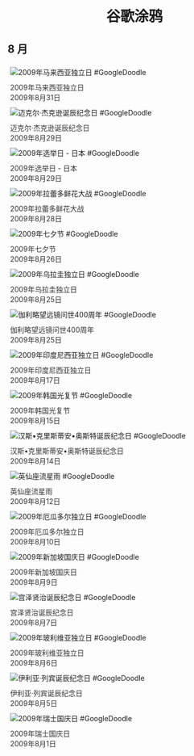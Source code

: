 
<h1 align="center"> 谷歌涂鸦 </h1>




## 8 月

<div class="image">


<img src="https://lh3.googleusercontent.com/OcE-MaD_3SUjOa6s_AIie15Ss6yoasFYK-fly26z6kcrmzp3iAXSbI3pbqrOg1_aECFbvn9_YaS_b3ipv8Plo5UlC3R3da2l_BnYqf0=s660" alt="2009年马来西亚独立日 #GoogleDoodle" style="margin: 5px"/>
<div class="info" style="font-size: 14px; color:#333333; margin:5px"><div class="title">2009年马来西亚独立日</div><div class="date">2009年8月31日</div></div>

<img src="https://lh3.googleusercontent.com/x2zAZKoKFtD5eHu4ncQ6ncMeH_uRUtpoZXB4q2wfQydwiRbb7MLFe0gclBmzvOVG7hgCR80SUeHjLEeiPjGgoS4We6Ta7pK3_BJ4T5Y=s660" alt="迈克尔·杰克逊诞辰纪念日 #GoogleDoodle" style="margin: 5px"/>
<div class="info" style="font-size: 14px; color:#333333; margin:5px"><div class="title">迈克尔·杰克逊诞辰纪念日</div><div class="date">2009年8月29日</div></div>

<img src="//www.google.com/logos/2009/japanelections09.gif" alt="2009年选举日 - 日本 #GoogleDoodle" style="margin: 5px"/>
<div class="info" style="font-size: 14px; color:#333333; margin:5px"><div class="title">2009年选举日 - 日本</div><div class="date">2009年8月29日</div></div>

<img src="https://lh3.googleusercontent.com/MEi43UxEzbGGhVMia82GXbZ5Oj4fjSTd806wnDFZ1wW2nHuaes3LhFK6r0FhV-533wXhltXOrKtKl3IK_ynNgzedeyaUXxki8Yjmn64=s660" alt="2009年拉蕾多鲜花大战 #GoogleDoodle" style="margin: 5px"/>
<div class="info" style="font-size: 14px; color:#333333; margin:5px"><div class="title">2009年拉蕾多鲜花大战</div><div class="date">2009年8月28日</div></div>

<img src="//www.google.com/logos/2009/qixi09.gif" alt="2009年七夕节 #GoogleDoodle" style="margin: 5px"/>
<div class="info" style="font-size: 14px; color:#333333; margin:5px"><div class="title">2009年七夕节</div><div class="date">2009年8月26日</div></div>

<img src="//www.google.com/logos/2009/independence_uy09.gif" alt="2009年乌拉圭独立日 #GoogleDoodle" style="margin: 5px"/>
<div class="info" style="font-size: 14px; color:#333333; margin:5px"><div class="title">2009年乌拉圭独立日</div><div class="date">2009年8月25日</div></div>

<img src="https://lh3.googleusercontent.com/HZToICfX7G1BznQ559C-ylfPHUJsdfg6zqmaUTNKCuzG88AhvPH2BTDq0AkiI3bX2rBE9wtbCRxN4oXrrzIUPsUYKe4A4U2k6KPZrUpu=s660" alt="伽利略望远镜问世400周年 #GoogleDoodle" style="margin: 5px"/>
<div class="info" style="font-size: 14px; color:#333333; margin:5px"><div class="title">伽利略望远镜问世400周年</div><div class="date">2009年8月25日</div></div>

<img src="https://lh3.googleusercontent.com/mkbPa1YokFlWtNzPpA0cZa6iRN3UD5cOrHBf8JmqbqwnYoZc8xgZKPhgIz7XKrLt3xt_M1zm2qPPhp_vaZDcqpXihYjQHs-iWi469kipgA=s660" alt="2009年印度尼西亚独立日 #GoogleDoodle" style="margin: 5px"/>
<div class="info" style="font-size: 14px; color:#333333; margin:5px"><div class="title">2009年印度尼西亚独立日</div><div class="date">2009年8月17日</div></div>

<img src="//www.google.com/logos/2009/korea09.gif" alt="2009年韩国光复节 #GoogleDoodle" style="margin: 5px"/>
<div class="info" style="font-size: 14px; color:#333333; margin:5px"><div class="title">2009年韩国光复节</div><div class="date">2009年8月15日</div></div>

<img src="https://lh3.googleusercontent.com/zM0Nqg-jgk_O9fWFnJw5FWoX9H_y93cHL10Bkjj7HJjhPYzxwA9Vy89j2UsKKP8qJKnbUgcFc8P8RygAmZ1uWQ1BeowaVgUjUn8ixi6a=s660" alt="汉斯•克里斯蒂安•奥斯特诞辰纪念日 #GoogleDoodle" style="margin: 5px"/>
<div class="info" style="font-size: 14px; color:#333333; margin:5px"><div class="title">汉斯•克里斯蒂安•奥斯特诞辰纪念日</div><div class="date">2009年8月14日</div></div>

<img src="https://lh3.googleusercontent.com/En2dtjsRQYDhgCTLEr5bLlG4RCKUGQQRsqBp2UhKSnpFMCaXtfeZnoXg5DpVvqatIc6W5_HrRDxc8pnDjKuaBIf-_-GpQA51I-gncOII=s660" alt="英仙座流星雨 #GoogleDoodle" style="margin: 5px"/>
<div class="info" style="font-size: 14px; color:#333333; margin:5px"><div class="title">英仙座流星雨</div><div class="date">2009年8月12日</div></div>

<img src="//www.google.com/logos/2009/ecuador09hp.gif" alt="2009年厄瓜多尔独立日 #GoogleDoodle" style="margin: 5px"/>
<div class="info" style="font-size: 14px; color:#333333; margin:5px"><div class="title">2009年厄瓜多尔独立日</div><div class="date">2009年8月10日</div></div>

<img src="https://lh3.googleusercontent.com/nidQZCQU84v-_ou-N5b2AQu16f25WhRUIjtnGS_tzYIWPhdCAKBkV6WyyUJ1ZQlKbIamSCpE9bUtA-EuCgUHrDtW4qWD-hkkwF4zQR8=s660" alt="2009年新加坡国庆日 #GoogleDoodle" style="margin: 5px"/>
<div class="info" style="font-size: 14px; color:#333333; margin:5px"><div class="title">2009年新加坡国庆日</div><div class="date">2009年8月9日</div></div>

<img src="https://lh3.googleusercontent.com/1rwsawUStvwRtUKvDKnYMIq6SmyFYoETvjoForQ7lL9y9wa0aF8QZO80AqPqSXnGl-xWehH528TwvYnZnC0SIgUH1Rx6KIYJEbTOwtC-dA=s660" alt="宫泽贤治诞辰纪念日 #GoogleDoodle" style="margin: 5px"/>
<div class="info" style="font-size: 14px; color:#333333; margin:5px"><div class="title">宫泽贤治诞辰纪念日</div><div class="date">2009年8月7日</div></div>

<img src="https://lh3.googleusercontent.com/WS0Of55uCv22zpc0DsRuQWnJuRdnw4DgtfCC8QErp5ZKKE-k9i94asrQcyC4UnRZhCVrGo1IrkqTOdCJw74eYAycmevn5iQ7-ElLY4s=s660" alt="2009年玻利维亚独立日 #GoogleDoodle" style="margin: 5px"/>
<div class="info" style="font-size: 14px; color:#333333; margin:5px"><div class="title">2009年玻利维亚独立日</div><div class="date">2009年8月6日</div></div>

<img src="https://lh3.googleusercontent.com/gUp0t2JgxukuBHK0twcwTDQCDqqGpvBMXfgqfblkVBRavWrLVceYFBdXLoKyOwQ_0J7o3sL-ptxiZ0nT2jPjFtZLo5Xl2DifVD603qK2=s660" alt="伊利亚·列宾诞辰纪念日 #GoogleDoodle" style="margin: 5px"/>
<div class="info" style="font-size: 14px; color:#333333; margin:5px"><div class="title">伊利亚·列宾诞辰纪念日</div><div class="date">2009年8月5日</div></div>

<img src="https://lh3.googleusercontent.com/PAIXaVN4JoHMoojnxYb4trDsYJ0NLgYD7lvsqpdQOnyicPQKO2459HeKlGkWO0vxzBErMZA017o9mRlKucDghTFh06nqMQJ-apFOAtIg=s660" alt="2009年瑞士国庆日 #GoogleDoodle" style="margin: 5px"/>
<div class="info" style="font-size: 14px; color:#333333; margin:5px"><div class="title">2009年瑞士国庆日</div><div class="date">2009年8月1日</div></div>

</div>








